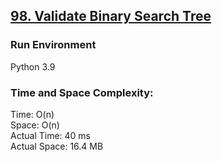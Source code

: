 ## [98. Validate Binary Search Tree](https://leetcode.com/problems/validate-binary-search-tree/)

### Run Environment
Python 3.9

### Time and Space Complexity:
Time: O(n)  
Space: O(n)  
Actual Time: 40 ms  
Actual Space: 16.4 MB
